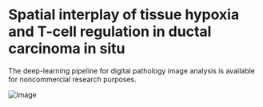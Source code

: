 # Spatial interplay of tissue hypoxia and T-cell regulation in ductal carcinoma in situ
The deep-learning pipeline for digital pathology image analysis is available for noncommercial research purposes.

![image](https://user-images.githubusercontent.com/9829295/142667583-9f26378c-d4d5-4784-bbd1-f33fbdc0a6e1.png)
